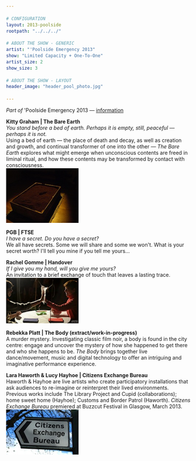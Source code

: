 ```yaml
---

# CONFIGURATION
layout: 2013-poolside
rootpath: "../../../"

# ABOUT THE SHOW - GENERIC
artist: "'Poolside Emergency 2013"
show: "Limited Capacity + One-To-One"
artist_size: 2
show_size: 3

# ABOUT THE SHOW - LAYOUT
header_image: "header_pool_photo.jpg"

---
```

*Part of* 'Poolside Emergency 2013 — [information](/current/2013-poolside/index.html)        
          
**Kitty Graham | The Bare Earth**        
*You stand before a bed of earth. Perhaps it is empty, still, peaceful — perhaps it is not.*        
Using a bed of earth — the place of death and decay, as well as creation and growth, and continual transformer of one into the other — *The Bare Earth* explores what might emerge when unconscious contents are freed in liminal ritual, and how these contents may be transformed by contact with consciousness.        
![Kitty Graham](kitty_graham.jpg)    
        
**PGB | FTSE**    
*I have a secret. Do you have a secret?*        
We all have secrets. Some we will share and some we won't. What is your secret worth? I'll tell you mine if you tell me yours...    
        
**Rachel Gomme | Handover**    
*If I give you my hand, will you give me yours?*        
An invitation to a brief exchange of touch that leaves a lasting trace.     
![Rachel Gomme](rachel_gomme_handover_latitude.jpg)    
     
**Rebekka Platt | The Body (extract/work-in-progress)**    
A murder mystery. Investigating classic film noir, a body is found in the city centre: engage and uncover the mystery of how she happened to get there and who she happens to be. *The Body* brings together live dance/movement, music and digital technology to offer an intriguing and imaginative performance experience.    
        
**Lara Haworth & Lucy Hayhoe | Citizens Exchange Bureau**    
Haworth & Hayhoe are live artists who create participatory installations that ask audiences to re-imagine or reinterpret their lived environments. Previous works include The Library Project and Cupid (collaborations); home sweet home (Hayhoe); Customs and Border Patrol (Haworth). *Citizens Exchange Bureau* premiered at Buzzcut Festival in Glasgow, March 2013.    
![Citizens Exchange Bureau](citizensexchangebureau.jpg)    
